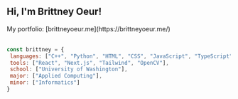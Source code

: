 <h2>Hi, I'm Brittney Oeur!</h2> 
My portfolio: [brittneyoeur.me](https://brittneyoeur.me/)<br></br>

```javascript
const brittney = {
 languages: ["C++", "Python", "HTML", "CSS", "JavaScript", "TypeScript"],
 tools: ["React", "Next.js", "Tailwind", "OpenCV"],
 school: ["University of Washington"],
 major: ["Applied Computing"],
 minor: ["Informatics"]
}
```
